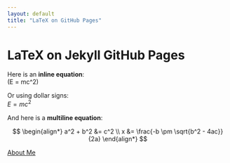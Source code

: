 ```yaml
---
layout: default
title: "LaTeX on GitHub Pages"
---
```


# LaTeX on Jekyll GitHub Pages

Here is an **inline equation**:  
<span class="math">\(E = mc^2\)</span>  

Or using dollar signs:  
<span class="math">$E = mc^2$</span>  

And here is a **multiline equation**:

$$
\begin{align*}
    a^2 + b^2 &= c^2 \\
    x &= \frac{-b \pm \sqrt{b^2 - 4ac}}{2a}
\end{align*}
$$

[About Me](about/)

